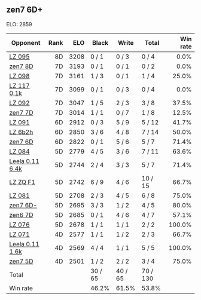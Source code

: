 ## zen7 6D+ ##

ELO: 2859

Opponent | Rank | ELO | Black | Write | Total | Win rate
---------|-----:|----:|-------|-------|-------|-------:
[LZ 095](LZ%20095.md) | 8D | 3208 | 0 / 1 | 0 / 3 | 0 / 4 | 0.0%
[zen7 8D](zen7%208D.md) | 7D | 3193 | 0 / 1 | 0 / 1 | 0 / 2 | 0.0%
[LZ 098](LZ%20098.md) | 7D | 3161 | 1 / 3 | 0 / 1 | 1 / 4 | 25.0%
[LZ 117 0.1k](LZ%20117%200.1k.md) | 7D | 3099 | 0 / 1 | 0 / 3 | 0 / 4 | 0.0%
[LZ 092](LZ%20092.md) | 7D | 3047 | 1 / 5 | 2 / 3 | 3 / 8 | 37.5%
[zen7 7D](zen7%207D.md) | 7D | 3014 | 1 / 1 | 0 / 7 | 1 / 8 | 12.5%
[LZ 091](LZ%20091.md) | 6D | 2912 | 0 / 3 | 5 / 9 | 5 / 12 | 41.7%
[LZ 6b2h](LZ%206b2h.md) | 6D | 2850 | 3 / 6 | 4 / 8 | 7 / 14 | 50.0%
[zen7 6D](zen7%206D.md) | 6D | 2822 | 0 / 1 | 5 / 6 | 5 / 7 | 71.4%
[LZ 084](LZ%20084.md) | 5D | 2779 | 4 / 5 | 3 / 6 | 7 / 11 | 63.6%
[Leela 0.11 6.4k](Leela%200.11%206.4k.md) | 5D | 2744 | 2 / 4 | 3 / 3 | 5 / 7 | 71.4%
[LZ ZQ F1](LZ%20ZQ%20F1.md) | 5D | 2742 | 6 / 9 | 4 / 6 | 10 / 15 | 66.7%
[LZ 081](LZ%20081.md) | 5D | 2708 | 2 / 3 | 4 / 5 | 6 / 8 | 75.0%
[zen7 6D-](zen7%206D-.md) | 5D | 2695 | 3 / 3 | 1 / 2 | 4 / 5 | 80.0%
[zen6 7D](zen6%207D.md) | 5D | 2685 | 0 / 1 | 4 / 6 | 4 / 7 | 57.1%
[LZ 076](LZ%20076.md) | 5D | 2678 | 1 / 1 | 1 / 1 | 2 / 2 | 100.0%
[LZ 071](LZ%20071.md) | 4D | 2577 | 1 / 1 | 1 / 2 | 2 / 3 | 66.7%
[Leela 0.11 1.6k](Leela%200.11%201.6k.md) | 4D | 2569 | 4 / 4 | 1 / 1 | 5 / 5 | 100.0%
[zen7 5D](zen7%205D.md) | 4D | 2501 | 1 / 2 | 2 / 2 | 3 / 4 | 75.0%
Total | | | 30 / 65 | 40 / 65 | 70 / 130 | 
Win rate| | | 46.2% | 61.5% | 53.8% | 
